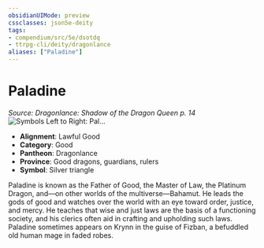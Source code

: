 ```yaml
---
obsidianUIMode: preview
cssclasses: json5e-deity
tags:
- compendium/src/5e/dsotdq
- ttrpg-cli/deity/dragonlance
aliases: ["Paladine"]
---
```

# Paladine
*Source: Dragonlance: Shadow of the Dragon Queen p. 14* 
![Symbols Left to Right: Pal...](/3-Mechanics/CLI/deities/img/dsotdq-010-00-031-good-god-symbols.webp#symbol "Symbols Left to Right: Paladine, Branchala, and Habbakuk")

- **Alignment**: Lawful Good
- **Category**: Good
- **Pantheon**: Dragonlance
- **Province**: Good dragons, guardians, rulers
- **Symbol**: Silver triangle

Paladine is known as the Father of Good, the Master of Law, the Platinum Dragon, and—on other worlds of the multiverse—Bahamut. He leads the gods of good and watches over the world with an eye toward order, justice, and mercy. He teaches that wise and just laws are the basis of a functioning society, and his clerics often aid in crafting and upholding such laws. Paladine sometimes appears on Krynn in the guise of Fizban, a befuddled old human mage in faded robes.